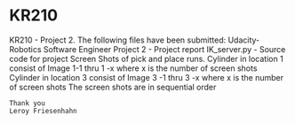 # KR210
KR210 - Project 2.
The following files have been submitted:
  Udacity-Robotics Software Engineer Project 2 - Project report
  IK_server.py - Source code for project
  Screen Shots of pick and place runs.
    Cylinder in location 1 consist of Image 1-1 thru 1 -x where x is the number of screen shots
    Cylinder in location 3 consist of Image 3 -1 thru 3 -x where x is the number of screen shots
    The screen shots are in sequential order
    
    Thank you
    Leroy Friesenhahn
